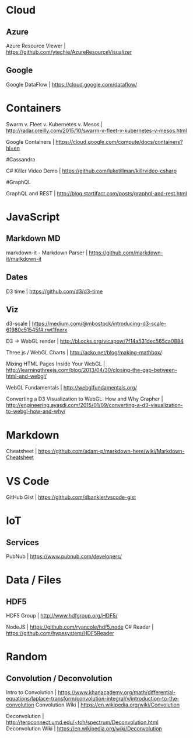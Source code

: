 # Cloud
## Azure

Azure Resource Viewer | https://github.com/ytechie/AzureResourceVisualizer

## Google

Google DataFlow | https://cloud.google.com/dataflow/

# Containers

Swarm v. Fleet v. Kubernetes v. Mesos | http://radar.oreilly.com/2015/10/swarm-v-fleet-v-kubernetes-v-mesos.html

Google Containers | https://cloud.google.com/compute/docs/containers?hl=en


#Cassandra

C# Killer Video Demo | https://github.com/luketillman/killrvideo-csharp

#GraphQL

GraphQL and REST | http://blog.startifact.com/posts/graphql-and-rest.html

# JavaScript

## Markdown MD
markdown-it - Markdown Parser | https://github.com/markdown-it/markdown-it

## Dates
 D3 time | https://github.com/d3/d3-time


## Viz

d3-scale | https://medium.com/@mbostock/introducing-d3-scale-61980c51545f#.rwt1fnxrx


D3 -> WebGL render | http://bl.ocks.org/vicapow/7f14a531dec565ca0884

Three.js / WebGL Charts | http://acko.net/blog/making-mathbox/

Mixing HTML Pages Inside Your WebGL | http://learningthreejs.com/blog/2013/04/30/closing-the-gap-between-html-and-webgl/

WebGL Fundamentals | http://webglfundamentals.org/

Converting a D3 Visualization to WebGL: How and Why Grapher | http://engineering.ayasdi.com/2015/01/09/converting-a-d3-visualization-to-webgl-how-and-why/

# Markdown
Cheatsheet | https://github.com/adam-p/markdown-here/wiki/Markdown-Cheatsheet


# VS Code

GitHub Gist | https://github.com/dbankier/vscode-gist


# IoT

## Services
PubNub | https://www.pubnub.com/developers/


# Data / Files

## HDF5
HDF5 Group | http://www.hdfgroup.org/HDF5/

NodeJS | https://github.com/ryancole/hdf5.node
C# Reader | https://github.com/hypesystem/HDF5Reader

# Random

## Convolution / Deconvolution
Intro to Convolution | https://www.khanacademy.org/math/differential-equations/laplace-transform/convolution-integral/v/introduction-to-the-convolution
Convolution Wiki | https://en.wikipedia.org/wiki/Convolution

Deconvolution | http://terpconnect.umd.edu/~toh/spectrum/Deconvolution.html
Deconvolution Wiki | https://en.wikipedia.org/wiki/Deconvolution
